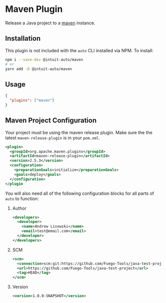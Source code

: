 # Maven Plugin

Release a Java project to a [maven](https://maven.apache.org/) instance.

## Installation

This plugin is not included with the `auto` CLI installed via NPM. To install:

```sh
npm i --save-dev @intuit-auto/maven
# or
yarn add -D @intuit-auto/maven
```

## Usage

```json
{
  "plugins": ["maven"]
}
```

## Maven Project Configuration

Your project must be using the maven release plugin. Make sure the the latest `maven-release-plugin` is in your `pom.xml`.

```xml
<plugin>
  <groupId>org.apache.maven.plugins</groupId>
  <artifactId>maven-release-plugin</artifactId>
  <version>2.5.3</version>
  <configuration>
    <preparationGoals>initialize</preparationGoals>
    <goals>deploy</goals>
  </configuration>
</plugin
```

You will also need all of the following configuration blocks for all parts of `auto` to function:

1. Author

   ```xml
   <developers>
     <developer>
       <name>Andrew Lisowski</name>
       <email>test@email.com</email>
     </developer>
   </developers>
   ```

2. SCM

   ```xml
   <scm>
     <connection>scm:git:https://github.com/Fuego-Tools/java-test-project.git</connection>
     <url>https://github.com/Fuego-Tools/java-test-project</url>
     <tag>HEAD</tag>
   </scm>
   ```

3. Version

   ```xml
   <version>1.0.0-SNAPSHOT</version>
   ```
